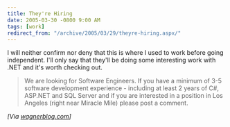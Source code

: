 ```yaml
---
title: They're Hiring
date: 2005-03-30 -0800 9:00 AM
tags: [work]
redirect_from: "/archive/2005/03/29/theyre-hiring.aspx/"
---
```


I will neither confirm nor deny that this is where I used to work before
going independent. I'll only say that they'll be doing some interesting
work with .NET and it's worth checking out.

> We are looking for Software Engineers. If you have a minimum of 3-5
> software development experience - including at least 2 years of C#,
> ASP.NET and SQL Server and if you are interested in a position in Los
> Angeles (right near Miracle Mile) please post a comment.

*[Via [wagnerblog.com](http://wagnerblog.com/index.php?p=395)]*

